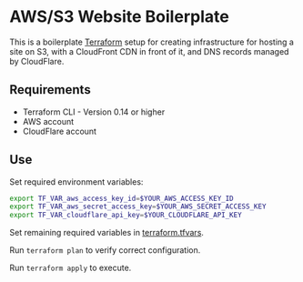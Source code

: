 # AWS/S3 Website Boilerplate

This is a boilerplate [Terraform](https://www.terraform.io/) setup for creating infrastructure for hosting a site on S3, with a CloudFront CDN in front of it, and DNS records managed by CloudFlare.

## Requirements

* Terraform CLI - Version 0.14 or higher
* AWS account
* CloudFlare account

## Use

Set required environment variables:

```bash
export TF_VAR_aws_access_key_id=$YOUR_AWS_ACCESS_KEY_ID
export TF_VAR_aws_secret_access_key=$YOUR_AWS_SECRET_ACCESS_KEY
export TF_VAR_cloudflare_api_key=$YOUR_CLOUDFLARE_API_KEY
```

Set remaining required variables in [terraform.tfvars](terraform.tfvars).

Run `terraform plan` to verify correct configuration.

Run `terraform apply` to execute.


